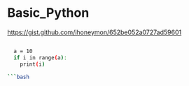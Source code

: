# Basic_Python
https://gist.github.com/ihoneymon/652be052a0727ad59601

```bash

  a = 10
  if i in range(a):
    print(i)
    
```bash
